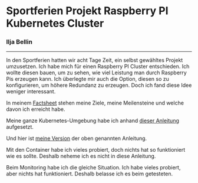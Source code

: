 # Sportferien Projekt Raspberry PI Kubernetes Cluster
### Ilja Bellin
---
In den Sportferien hatten wir acht Tage Zeit, ein selbst gewähltes Projekt umzusetzen. Ich habe mich für einen Raspberry PI Cluster entschieden. Ich wollte diesen bauen, um zu sehen, wie viel Leistung man durch Raspberry Pis erzeugen kann. Ich überlegte mir auch die Option, diesen so zu konfigurieren, um höhere Redundanz zu erzeugen. Doch ich fand diese Idee weniger interessant.

In meinem [Factsheet](https://github.com/IljaBellin/Sportferienprojekt-Cluster/blob/main/Factsheet%20Raspberry%20PI%20Cluster.docx) stehen meine Ziele, meine Meilensteine und welche davon ich erreicht habe.

Meine ganze Kubernetes-Umgebung habe ich anhand [dieser Anleitung](https://opensource.com/article/20/6/kubernetes-raspberry-pi) aufgesetzt.

Und hier ist [meine Version](https://github.com/IljaBellin/Sportferienprojekt-Cluster/blob/main/Cluster_eigene_Anleitung.md) der oben genannten Anleitung.

Mit den Container habe ich vieles probiert, doch nichts hat so funktioniert wie es sollte. Deshalb neheme ich es nicht in diese Anleitung. 

Beim Monitoring habe ich die gleiche Situation. Ich habe vieles probiert, aber nichts hat funktioniert. Deshalb belasse ich es beim getesteten.
